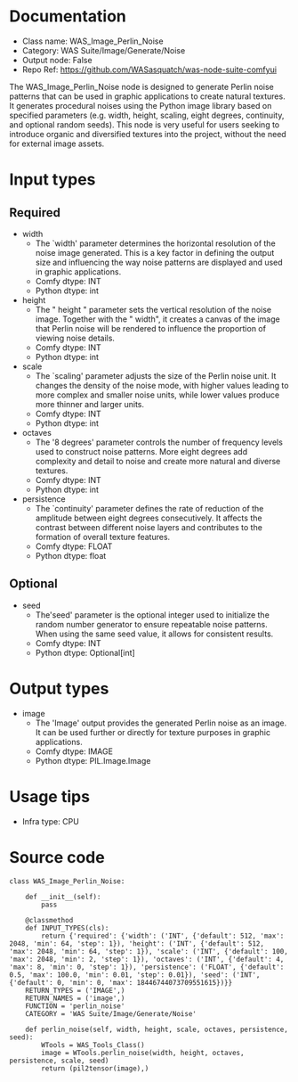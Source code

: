 # Documentation
- Class name: WAS_Image_Perlin_Noise
- Category: WAS Suite/Image/Generate/Noise
- Output node: False
- Repo Ref: https://github.com/WASasquatch/was-node-suite-comfyui

The WAS_Image_Perlin_Noise node is designed to generate Perlin noise patterns that can be used in graphic applications to create natural textures. It generates procedural noises using the Python image library based on specified parameters (e.g. width, height, scaling, eight degrees, continuity, and optional random seeds). This node is very useful for users seeking to introduce organic and diversified textures into the project, without the need for external image assets.

# Input types
## Required
- width
    - The `width' parameter determines the horizontal resolution of the noise image generated. This is a key factor in defining the output size and influencing the way noise patterns are displayed and used in graphic applications.
    - Comfy dtype: INT
    - Python dtype: int
- height
    - The " height " parameter sets the vertical resolution of the noise image. Together with the " width", it creates a canvas of the image that Perlin noise will be rendered to influence the proportion of viewing noise details.
    - Comfy dtype: INT
    - Python dtype: int
- scale
    - The `scaling' parameter adjusts the size of the Perlin noise unit. It changes the density of the noise mode, with higher values leading to more complex and smaller noise units, while lower values produce more thinner and larger units.
    - Comfy dtype: INT
    - Python dtype: int
- octaves
    - The '8 degrees' parameter controls the number of frequency levels used to construct noise patterns. More eight degrees add complexity and detail to noise and create more natural and diverse textures.
    - Comfy dtype: INT
    - Python dtype: int
- persistence
    - The `continuity' parameter defines the rate of reduction of the amplitude between eight degrees consecutively. It affects the contrast between different noise layers and contributes to the formation of overall texture features.
    - Comfy dtype: FLOAT
    - Python dtype: float
## Optional
- seed
    - The'seed' parameter is the optional integer used to initialize the random number generator to ensure repeatable noise patterns. When using the same seed value, it allows for consistent results.
    - Comfy dtype: INT
    - Python dtype: Optional[int]

# Output types
- image
    - The 'Image' output provides the generated Perlin noise as an image. It can be used further or directly for texture purposes in graphic applications.
    - Comfy dtype: IMAGE
    - Python dtype: PIL.Image.Image

# Usage tips
- Infra type: CPU

# Source code
```
class WAS_Image_Perlin_Noise:

    def __init__(self):
        pass

    @classmethod
    def INPUT_TYPES(cls):
        return {'required': {'width': ('INT', {'default': 512, 'max': 2048, 'min': 64, 'step': 1}), 'height': ('INT', {'default': 512, 'max': 2048, 'min': 64, 'step': 1}), 'scale': ('INT', {'default': 100, 'max': 2048, 'min': 2, 'step': 1}), 'octaves': ('INT', {'default': 4, 'max': 8, 'min': 0, 'step': 1}), 'persistence': ('FLOAT', {'default': 0.5, 'max': 100.0, 'min': 0.01, 'step': 0.01}), 'seed': ('INT', {'default': 0, 'min': 0, 'max': 18446744073709551615})}}
    RETURN_TYPES = ('IMAGE',)
    RETURN_NAMES = ('image',)
    FUNCTION = 'perlin_noise'
    CATEGORY = 'WAS Suite/Image/Generate/Noise'

    def perlin_noise(self, width, height, scale, octaves, persistence, seed):
        WTools = WAS_Tools_Class()
        image = WTools.perlin_noise(width, height, octaves, persistence, scale, seed)
        return (pil2tensor(image),)
```